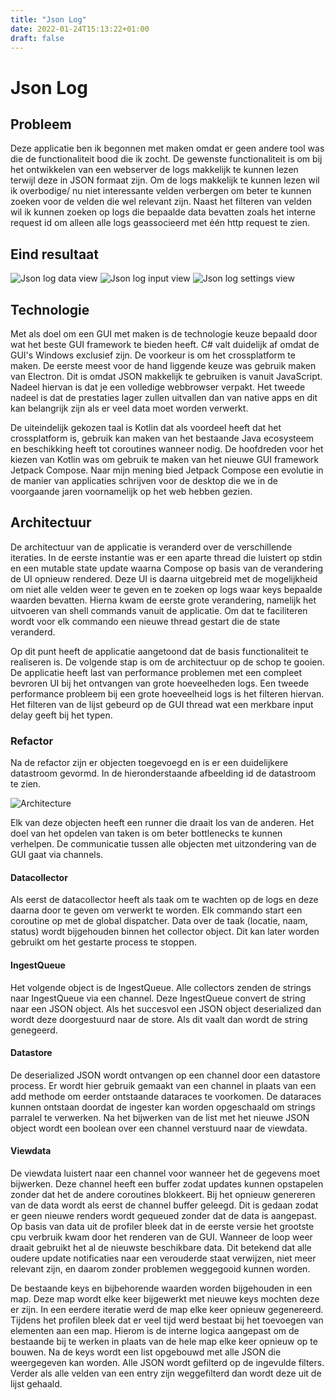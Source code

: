 ```yaml
---
title: "Json Log"
date: 2022-01-24T15:13:22+01:00
draft: false
---
```

# Json Log

## Probleem
Deze applicatie ben ik begonnen met maken omdat er geen andere tool was die de functionaliteit bood die ik zocht.
De gewenste functionaliteit is om bij het ontwikkelen van een webserver de logs makkelijk te kunnen lezen terwijl deze in JSON formaat zijn.
Om de logs makkelijk te kunnen lezen wil ik overbodige/ nu niet interessante velden verbergen om beter te kunnen zoeken voor de velden die wel relevant zijn.
Naast het filteren van velden wil ik kunnen zoeken op logs die bepaalde data bevatten zoals het interne request id om alleen alle logs geassocieerd met  één http request te zien.

## Eind resultaat

![Json log data view](/images/json-log-data.webp#img-sm)
![Json log input view](/images/json-log-input.webp#img-sm)
![Json log settings view](/images/json-log-settings.webp#img-sm)

## Technologie
Met als doel om een GUI met maken is de technologie keuze bepaald door wat het beste GUI framework te bieden heeft. C# valt duidelijk af omdat de GUI's Windows exclusief zijn.
De voorkeur is om het crossplatform te maken. De eerste meest voor de hand liggende keuze was gebruik maken van Electron. Dit is omdat JSON makkelijk te gebruiken is vanuit JavaScript.
Nadeel hiervan is dat je een volledige webbrowser verpakt. Het tweede nadeel is dat de prestaties lager zullen uitvallen dan van native apps en dit kan belangrijk zijn als er veel data moet worden verwerkt.

De uiteindelijk gekozen taal is Kotlin dat als voordeel heeft dat het crossplatform is, gebruik kan maken van het bestaande Java ecosysteem en beschikking heeft tot coroutines wanneer nodig.
De hoofdreden voor het kiezen van Kotlin was om gebruik te maken van het nieuwe GUI framework Jetpack Compose.
Naar mijn mening bied Jetpack Compose een evolutie in de manier van applicaties schrijven voor de desktop die we in de voorgaande jaren voornamelijk op het web hebben gezien.

## Architectuur
De architectuur van de applicatie is veranderd over de verschillende iteraties.
In de eerste instantie was er een aparte thread die luistert op stdin en een mutable state update waarna Compose op basis van de verandering de UI opnieuw rendered.
Deze UI is daarna uitgebreid met de mogelijkheid om niet alle velden weer te geven en te zoeken op logs waar keys bepaalde waarden bevatten.
Hierna kwam de eerste grote verandering, namelijk het uitvoeren van shell commands vanuit de applicatie.
Om dat te faciliteren wordt voor elk commando een nieuwe thread gestart die de state veranderd.

Op dit punt heeft de applicatie aangetoond dat de basis functionaliteit te realiseren is. De volgende stap is om de architectuur op de schop te gooien.
De applicatie heeft last van performance problemen met een compleet bevroren UI bij het ontvangen van grote hoeveelheden logs.
Een tweede performance probleem bij een grote hoeveelheid logs is het filteren hiervan. 
Het filteren van de lijst gebeurd op de GUI thread wat een merkbare input delay geeft bij het typen.

### Refactor

Na de refactor zijn er objecten toegevoegd en is er een duidelijkere datastroom gevormd. 
In de hieronderstaande afbeelding id de datastroom te zien.

![Architecture](/images/json-log-architecture.svg#img-lg)

Elk van deze objecten heeft een runner die draait los van de anderen.
Het doel van het opdelen van taken is om beter bottlenecks te kunnen verhelpen.
De communicatie tussen alle objecten met uitzondering van de GUI gaat via channels.
#### Datacollector
Als eerst de datacollector heeft als taak om te wachten op de logs en deze daarna door te geven om verwerkt te worden.
Elk commando start een coroutine op met de global dispatcher.
Data over de taak (locatie, naam, status) wordt bijgehouden binnen het collector object.
Dit kan later worden gebruikt om het gestarte process te stoppen.

#### IngestQueue
Het volgende object is de IngestQueue. Alle collectors zenden de strings naar IngestQueue via een channel.
Deze IngestQueue convert de string naar een JSON object.
Als het succesvol een JSON object deserialized dan wordt deze doorgestuurd naar de store. 
Als dit vaalt dan wordt de string genegeerd.

#### Datastore

De deserialized JSON wordt ontvangen op een channel door een datastore process.
Er wordt hier gebruik gemaakt van een channel in plaats van een add methode om eerder ontstaande dataraces te voorkomen.
De dataraces kunnen ontstaan doordat de ingester kan worden opgeschaald om strings parralel te verwerken.
Na het bijwerken van de list met het nieuwe JSON object wordt een boolean over een channel verstuurd naar de viewdata.

#### Viewdata
De viewdata luistert naar een channel voor wanneer het de gegevens moet bijwerken. Deze channel heeft een buffer zodat updates kunnen opstapelen zonder dat het de andere coroutines blokkeert.
Bij het opnieuw genereren van de data wordt als eerst de channel buffer geleegd.
Dit is gedaan zodat er geen nieuwe renders wordt gequeued zonder dat de data is aangepast.
Op basis van data uit de profiler bleek dat in de eerste versie het grootste cpu verbruik kwam door het renderen van de GUI.
Wanneer de loop weer draait gebruikt het al de nieuwste beschikbare data.
Dit betekend dat alle oudere update notificaties naar een verouderde staat verwijzen, niet meer relevant zijn, en daarom zonder problemen weggegooid kunnen worden.

De bestaande keys en bijbehorende waarden worden bijgehouden in een map.
Deze map wordt elke keer bijgewerkt met nieuwe keys mochten deze er zijn.
In een eerdere iteratie werd de map elke keer opnieuw gegenereerd.
Tijdens het profilen bleek dat er veel tijd werd bestaat bij het toevoegen van elementen aan een map.
Hierom is de interne logica aangepast om de bestaande bij te werken in plaats van de hele map elke keer opnieuw op te bouwen.
Na de keys wordt een list opgebouwd met alle JSON die weergegeven kan worden.
Alle JSON wordt gefilterd op de ingevulde filters.
Verder als alle velden van een entry zijn weggefilterd dan wordt deze uit de lijst gehaald.
